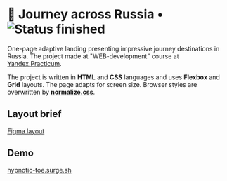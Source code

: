 # :steam_locomotive: Journey across Russia • ![Status finished](https://badgen.net/badge/status/finished/green)

One-page adaptive landing presenting impressive journey destinations in Russia. The project made at "WEB-development" course at [Yandex.Practicum](https://practicum.yandex.ru/ 'Yandex Practicum').

The project is written in **HTML** and **CSS** languages and uses **Flexbox** and **Grid** layouts. The page adapts for screen size. Browser styles are overwritten by [**normalize.css**](https://necolas.github.io/normalize.css/).

## Layout brief

[Figma layout](https://www.figma.com/file/5S2WSbEFL6awjVWJ0NWL8Q/Sprint-3_-Russia-_-desktop-mobile?node-id=28503%3A0)

## Demo

[hypnotic-toe.surge.sh](https://hypnotic-toe.surge.sh)
